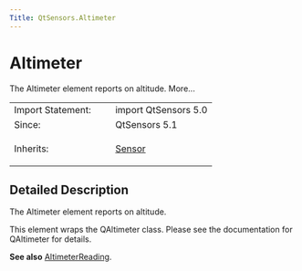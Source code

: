 ```yaml
---
Title: QtSensors.Altimeter
---
```

        
Altimeter
=========

<span class="subtitle"></span>
The Altimeter element reports on altitude. More...

<table>
<colgroup>
<col width="50%" />
<col width="50%" />
</colgroup>
<tbody>
<tr class="odd">
<td>Import Statement:</td>
<td>import QtSensors 5.0</td>
</tr>
<tr class="even">
<td>Since:</td>
<td>QtSensors 5.1</td>
</tr>
<tr class="odd">
<td>Inherits:</td>
<td><p><a href="QtSensors.Sensor.md">Sensor</a></p></td>
</tr>
</tbody>
</table>

<span id="details"></span>
Detailed Description
--------------------

The Altimeter element reports on altitude.

This element wraps the QAltimeter class. Please see the documentation for QAltimeter for details.

**See also** [AltimeterReading](../QtSensors.AltimeterReading.md).

